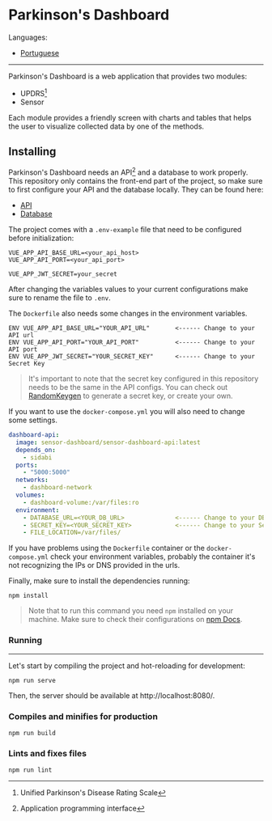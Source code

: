 # Parkinson's Dashboard

Languages:

- [Portuguese](README.pt-br.md)

---

Parkinson's Dashboard is a web application that provides two modules:

- UPDRS[^1]
- Sensor

Each module provides a friendly screen with charts and tables that helps the user to visualize collected data by one of the methods.

## Installing

Parkinson's Dashboard needs an API[^2] and a database to work properly. This repository only contains the front-end part of the project, so make sure to first configure your API and the database locally. They can be found here:

- [API](https://github.com/infocbra/parkinson-dashboard-api)
- [Database](https://github.com/infocbra/sidabi)

The project comes with a `.env-example` file that need to be configured
before initialization:

```Shell
VUE_APP_API_BASE_URL=<your_api_host>
VUE_APP_API_PORT=<your_api_port>

VUE_APP_JWT_SECRET=your_secret
```

After changing the variables values to your current configurations make sure to rename the file to `.env`.

The `Dockerfile` also needs some changes in the environment variables.

```Docker
ENV VUE_APP_API_BASE_URL="YOUR_API_URL"       <------ Change to your API url
ENV VUE_APP_API_PORT="YOUR_API_PORT"          <------ Change to your API port
ENV VUE_APP_JWT_SECRET="YOUR_SECRET_KEY"      <------ Change to your Secret Key
```

> It's important to note that the secret key configured in this repository needs to be the same in the API configs.
> You can check out [RandomKeygen](https://randomkeygen.com/) to generate a secret key, or create your own.

If you want to use the `docker-compose.yml` you will also need to change some settings.

```yaml
dashboard-api:
  image: sensor-dashboard/sensor-dashboard-api:latest
  depends_on:
    - sidabi
  ports:
    - "5000:5000"
  networks:
    - dashboard-network
  volumes:
    - dashboard-volume:/var/files:ro
  environment:
    - DATABASE_URL=<YOUR_DB_URL>              <------ Change to your DB url
    - SECRET_KEY=<YOUR_SECRET_KEY>            <------ Change to your Secret Key
    - FILE_LOCATION=/var/files/
```

If you have problems using the `Dockerfile` container or the `docker-compose.yml` check your environment variables, probably the container it's not recognizing the IPs or DNS provided in the urls.

Finally, make sure to install the dependencies running:

```
npm install
```

> Note that to run this command you need `npm` installed on your machine.
> Make sure to check their configurations on [npm Docs](https://docs.npmjs.com/downloading-and-installing-node-js-and-npm).

### Running

---

Let's start by compiling the project and hot-reloading for development:

```
npm run serve
```

Then, the server should be available at http://localhost:8080/.

### Compiles and minifies for production

```
npm run build
```

### Lints and fixes files

```
npm run lint
```

[^1]: Unified Parkinson's Disease Rating Scale
[^2]: Application programming interface
